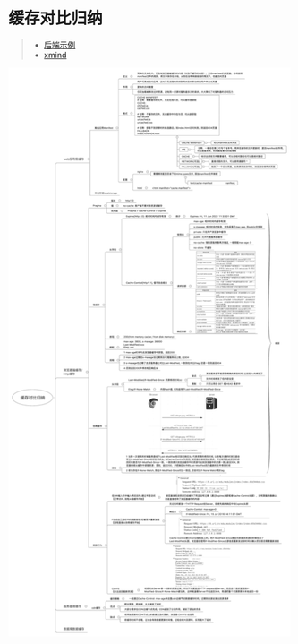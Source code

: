 # 缓存对比归纳

> + [后端示例](https://github.com/GarvenZhang/blog-file/blob/development/server/middleware/httpCache.js)
> + [xmind](../../对比归纳/缓存对比归纳.xmind)

![缓存对比归纳.png](../../对比归纳/缓存对比归纳.png)
